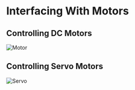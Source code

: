 # Interfacing With Motors

## Controlling DC Motors

![Motor](https://user-images.githubusercontent.com/56385955/104613618-5f73c980-56c2-11eb-9de4-92896eb81310.PNG)  </br>

## Controlling Servo Motors

![Servo](https://user-images.githubusercontent.com/56385955/104613641-64387d80-56c2-11eb-9fb7-a4a10a1b4268.PNG)  </br>

